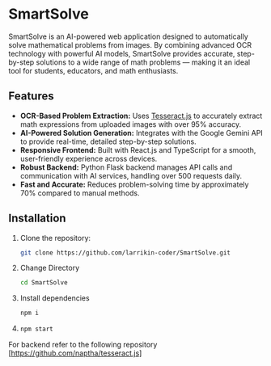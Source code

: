 # SmartSolve

SmartSolve is an AI-powered web application designed to automatically solve mathematical problems from images. By combining advanced OCR technology with powerful AI models, SmartSolve provides accurate, step-by-step solutions to a wide range of math problems — making it an ideal tool for students, educators, and math enthusiasts.

## Features

- **OCR-Based Problem Extraction:** Uses [Tesseract.js](https://github.com/naptha/tesseract.js) to accurately extract math expressions from uploaded images with over 95% accuracy.
- **AI-Powered Solution Generation:** Integrates with the Google Gemini API to provide real-time, detailed step-by-step solutions.
- **Responsive Frontend:** Built with React.js and TypeScript for a smooth, user-friendly experience across devices.
- **Robust Backend:** Python Flask backend manages API calls and communication with AI services, handling over 500 requests daily.
- **Fast and Accurate:** Reduces problem-solving time by approximately 70% compared to manual methods.

## Installation

1. Clone the repository:  
   ```bash
   git clone https://github.com/larrikin-coder/SmartSolve.git
2. Change Directory
   ```bash
   cd SmartSolve
3. Install dependencies
   ```bash
   npm i
4. ```bash
   npm start
For backend refer to the following repository [https://github.com/naptha/tesseract.js]

